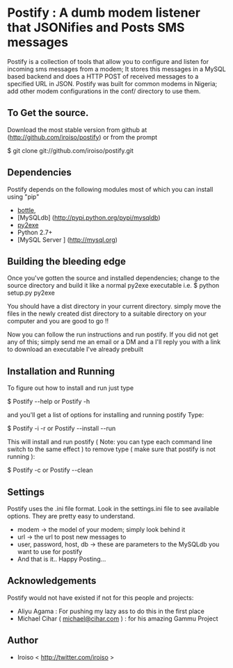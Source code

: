 # Postify : A dumb modem listener that JSONifies and Posts SMS messages
Postify is a collection of tools that allow you to configure and listen for incoming sms messages from a modem;
It stores this messages in a MySQL based backend and does a HTTP POST of received messages to 
a specified URL in JSON. Postify was built for common modems in Nigeria; add other modem configurations in the
conf/ directory to use them.

## To Get the source.
Download the most stable version from github at (http://github.com/iroiso/postify)
or from the prompt

$ git clone git://github.com/iroiso/postify.git

## Dependencies
Postify depends on the following modules most of which you can install using "pip"

+ [bottle](http://bottle.paws.de),
+ [MySQLdb] (http://pypi.python.org/pypi/mysqldb)
+ [py2exe](http://py2exe.org)
+  Python 2.7+ 
+ [MySQL Server ] (http://mysql.org)


## Building the bleeding edge
Once you've gotten the source and installed dependencies; change to the source directory
and build it like a normal py2exe executable i.e.
$ python setup.py py2exe

You should have a dist directory in your current directory. simply move the files 
in the newly created dist directory to a suitable directory on your computer and you are good to go !!

Now you can follow the run instructions and run postify. If you did not get any of this; simply
send me an email or a DM and a I'll reply you with a link to download an executable I've already prebuilt


## Installation and Running
To figure out how to install and run just type

$ Postify --help or Postify -h

and you'll get a list of options for installing and running postify
Type:

$ Postify -i -r or Postify --install --run

This will install and run postify ( Note: you can type each command line switch to the same effect )
to remove type ( make sure that postify is not running ):

$ Postify -c or Postify --clean

## Settings
Postify uses the .ini file format. Look in the settings.ini file to see
available options. They are pretty easy to understand.

- modem -> the model of your modem; simply look behind it 
- url -> the url to post new messages to
- user, password, host, db -> these are parameters to the MySQLdb you want to use for postify
- And that is it.. Happy Posting...


## Acknowledgements
Postify would not have existed if not for this people and projects:
+ Aliyu Agama : For pushing my lazy ass to do this in the first place
+ Michael Cihar ( michael@cihar.com ) : for his amazing Gammu Project

## Author
+ Iroiso < http://twitter.com/iroiso >
